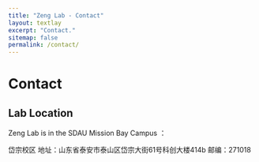 ```yaml
---
title: "Zeng Lab - Contact"
layout: textlay
excerpt: "Contact."
sitemap: false
permalink: /contact/
---
```


# Contact

## Lab Location

Zeng Lab is in the SDAU Mission Bay Campus ：

岱宗校区
地址：山东省泰安市泰山区岱宗大街61号科创大楼414b
邮编：271018


<html>
<head>
    <title>高德地图</title>
    <meta charset="utf-8">
    <style>
        #container {
            width: 600px;
            height: 400px;
        }
    </style>
</head>
<body>
    <div id="container"></div>
    <script type="text/javascript" src="https://webapi.amap.com/maps?v=1.4.15&key=1bcbd3aa9bd8fed4b8acf29e470dabe7"></script>
    <script>
        // 高德地图API初始化
        var map = new AMap.Map('container', {
            zoom: 11, // 缩放级别
            center: [117.119124,36.195885] // 中心点坐标
        });
    </script>
</body>
</html>


<!-- <img src="{{ site.url }}{{ site.baseurl }}/images/contactpic/map.png" style="width: 600px"> -->

 

